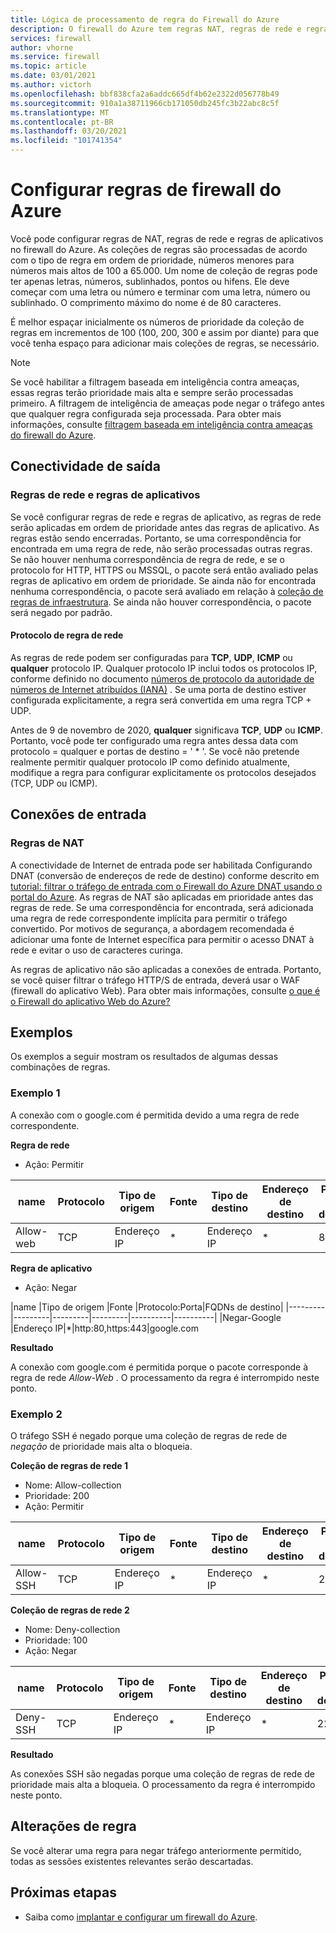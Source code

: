 ```yaml
---
title: Lógica de processamento de regra do Firewall do Azure
description: O firewall do Azure tem regras NAT, regras de rede e regras de aplicativos. As regras são processadas de acordo com o tipo de regra.
services: firewall
author: vhorne
ms.service: firewall
ms.topic: article
ms.date: 03/01/2021
ms.author: victorh
ms.openlocfilehash: bbf838cfa2a6addc665df4b62e2322d056778b49
ms.sourcegitcommit: 910a1a38711966cb171050db245fc3b22abc8c5f
ms.translationtype: MT
ms.contentlocale: pt-BR
ms.lasthandoff: 03/20/2021
ms.locfileid: "101741354"
---
```

# <a name="configure-azure-firewall-rules"></a>Configurar regras de firewall do Azure
Você pode configurar regras de NAT, regras de rede e regras de aplicativos no firewall do Azure. As coleções de regras são processadas de acordo com o tipo de regra em ordem de prioridade, números menores para números mais altos de 100 a 65.000. Um nome de coleção de regras pode ter apenas letras, números, sublinhados, pontos ou hifens. Ele deve começar com uma letra ou número e terminar com uma letra, número ou sublinhado. O comprimento máximo do nome é de 80 caracteres.

É melhor espaçar inicialmente os números de prioridade da coleção de regras em incrementos de 100 (100, 200, 300 e assim por diante) para que você tenha espaço para adicionar mais coleções de regras, se necessário.

> [!NOTE]
> Se você habilitar a filtragem baseada em inteligência contra ameaças, essas regras terão prioridade mais alta e sempre serão processadas primeiro. A filtragem de inteligência de ameaças pode negar o tráfego antes que qualquer regra configurada seja processada. Para obter mais informações, consulte [filtragem baseada em inteligência contra ameaças do firewall do Azure](threat-intel.md).

## <a name="outbound-connectivity"></a>Conectividade de saída

### <a name="network-rules-and-applications-rules"></a>Regras de rede e regras de aplicativos

Se você configurar regras de rede e regras de aplicativo, as regras de rede serão aplicadas em ordem de prioridade antes das regras de aplicativo. As regras estão sendo encerradas. Portanto, se uma correspondência for encontrada em uma regra de rede, não serão processadas outras regras.  Se não houver nenhuma correspondência de regra de rede, e se o protocolo for HTTP, HTTPS ou MSSQL, o pacote será então avaliado pelas regras de aplicativo em ordem de prioridade. Se ainda não for encontrada nenhuma correspondência, o pacote será avaliado em relação à [coleção de regras de infraestrutura](infrastructure-fqdns.md). Se ainda não houver correspondência, o pacote será negado por padrão.

#### <a name="network-rule-protocol"></a>Protocolo de regra de rede

As regras de rede podem ser configuradas para **TCP**, **UDP**, **ICMP** ou **qualquer** protocolo IP. Qualquer protocolo IP inclui todos os protocolos IP, conforme definido no documento [números de protocolo da autoridade de números de Internet atribuídos (IANA)](https://www.iana.org/assignments/protocol-numbers/protocol-numbers.xhtml) . Se uma porta de destino estiver configurada explicitamente, a regra será convertida em uma regra TCP + UDP.

Antes de 9 de novembro de 2020, **qualquer** significava **TCP**, **UDP** ou **ICMP**. Portanto, você pode ter configurado uma regra antes dessa data com protocolo = qualquer e portas de destino = ' * '. Se você não pretende realmente permitir qualquer protocolo IP como definido atualmente, modifique a regra para configurar explicitamente os protocolos desejados (TCP, UDP ou ICMP).

## <a name="inbound-connectivity"></a>Conexões de entrada

### <a name="nat-rules"></a>Regras de NAT

A conectividade de Internet de entrada pode ser habilitada Configurando DNAT (conversão de endereços de rede de destino) conforme descrito em [tutorial: filtrar o tráfego de entrada com o Firewall do Azure DNAT usando o portal do Azure](tutorial-firewall-dnat.md). As regras de NAT são aplicadas em prioridade antes das regras de rede. Se uma correspondência for encontrada, será adicionada uma regra de rede correspondente implícita para permitir o tráfego convertido. Por motivos de segurança, a abordagem recomendada é adicionar uma fonte de Internet específica para permitir o acesso DNAT à rede e evitar o uso de caracteres curinga.

As regras de aplicativo não são aplicadas a conexões de entrada. Portanto, se você quiser filtrar o tráfego HTTP/S de entrada, deverá usar o WAF (firewall do aplicativo Web). Para obter mais informações, consulte [o que é o Firewall do aplicativo Web do Azure?](../web-application-firewall/overview.md)

## <a name="examples"></a>Exemplos

Os exemplos a seguir mostram os resultados de algumas dessas combinações de regras.

### <a name="example-1"></a>Exemplo 1

A conexão com o google.com é permitida devido a uma regra de rede correspondente.

**Regra de rede**

- Ação: Permitir


|name  |Protocolo  |Tipo de origem  |Fonte  |Tipo de destino  |Endereço de destino  |Portas de destino|
|---------|---------|---------|---------|----------|----------|--------|
|Allow-web     |TCP|Endereço IP|*|Endereço IP|*|80.443

**Regra de aplicativo**

- Ação: Negar

|name  |Tipo de origem  |Fonte  |Protocolo:Porta|FQDNs de destino|
|---------|---------|---------|---------|----------|----------|
|Negar-Google     |Endereço IP|*|http:80,https:443|google.com

**Resultado**

A conexão com google.com é permitida porque o pacote corresponde à regra de rede *Allow-Web* . O processamento da regra é interrompido neste ponto.

### <a name="example-2"></a>Exemplo 2

O tráfego SSH é negado porque uma coleção de regras de rede de *negação* de prioridade mais alta o bloqueia.

**Coleção de regras de rede 1**

- Nome: Allow-collection
- Prioridade: 200
- Ação: Permitir

|name  |Protocolo  |Tipo de origem  |Fonte  |Tipo de destino  |Endereço de destino  |Portas de destino|
|---------|---------|---------|---------|----------|----------|--------|
|Allow-SSH     |TCP|Endereço IP|*|Endereço IP|*|22

**Coleção de regras de rede 2**

- Nome: Deny-collection
- Prioridade: 100
- Ação: Negar

|name  |Protocolo  |Tipo de origem  |Fonte  |Tipo de destino  |Endereço de destino  |Portas de destino|
|---------|---------|---------|---------|----------|----------|--------|
|Deny-SSH     |TCP|Endereço IP|*|Endereço IP|*|22

**Resultado**

As conexões SSH são negadas porque uma coleção de regras de rede de prioridade mais alta a bloqueia. O processamento da regra é interrompido neste ponto.

## <a name="rule-changes"></a>Alterações de regra

Se você alterar uma regra para negar tráfego anteriormente permitido, todas as sessões existentes relevantes serão descartadas.

## <a name="next-steps"></a>Próximas etapas

- Saiba como [implantar e configurar um firewall do Azure](tutorial-firewall-deploy-portal.md).
